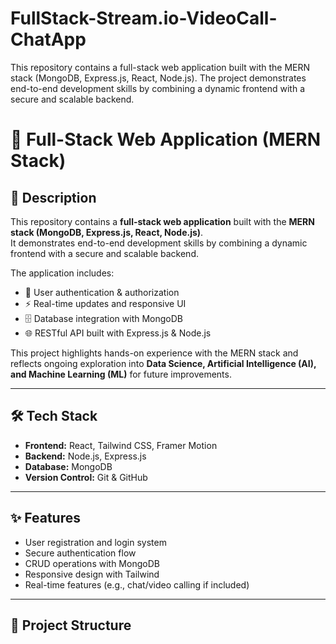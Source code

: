 # FullStack-Stream.io-VideoCall-ChatApp
This repository contains a full-stack web application built with the MERN stack (MongoDB, Express.js, React, Node.js). The project demonstrates end-to-end development skills by combining a dynamic frontend with a secure and scalable backend.
# 🚀 Full-Stack Web Application (MERN Stack)

## 📖 Description  
This repository contains a **full-stack web application** built with the **MERN stack (MongoDB, Express.js, React, Node.js)**.  
It demonstrates end-to-end development skills by combining a dynamic frontend with a secure and scalable backend.  

The application includes:  
- 🔑 User authentication & authorization  
- ⚡ Real-time updates and responsive UI  
- 🗄️ Database integration with MongoDB  
- 🌐 RESTful API built with Express.js & Node.js  

This project highlights hands-on experience with the MERN stack and reflects ongoing exploration into **Data Science, Artificial Intelligence (AI), and Machine Learning (ML)** for future improvements.  

---

## 🛠️ Tech Stack  
- **Frontend:** React, Tailwind CSS, Framer Motion  
- **Backend:** Node.js, Express.js  
- **Database:** MongoDB  
- **Version Control:** Git & GitHub  

---

## ✨ Features  
- User registration and login system  
- Secure authentication flow  
- CRUD operations with MongoDB  
- Responsive design with Tailwind  
- Real-time features (e.g., chat/video calling if included)  

---

## 📂 Project Structure  
